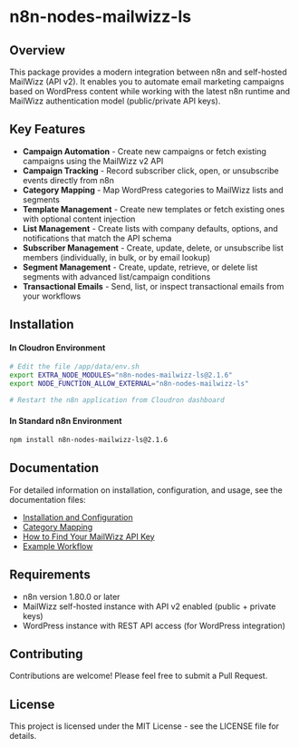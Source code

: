 # n8n-nodes-mailwizz-ls

## Overview

This package provides a modern integration between n8n and self-hosted MailWizz (API v2). It enables you to automate email marketing campaigns based on WordPress content while working with the latest n8n runtime and MailWizz authentication model (public/private API keys).

## Key Features

- **Campaign Automation** - Create new campaigns or fetch existing campaigns using the MailWizz v2 API
- **Campaign Tracking** - Record subscriber click, open, or unsubscribe events directly from n8n
- **Category Mapping** - Map WordPress categories to MailWizz lists and segments
- **Template Management** - Create new templates or fetch existing ones with optional content injection
- **List Management** - Create lists with company defaults, options, and notifications that match the API schema
- **Subscriber Management** - Create, update, delete, or unsubscribe list members (individually, in bulk, or by email lookup)
- **Segment Management** - Create, update, retrieve, or delete list segments with advanced list/campaign conditions
- **Transactional Emails** - Send, list, or inspect transactional emails from your workflows

## Installation

#### In Cloudron Environment

```bash
# Edit the file /app/data/env.sh
export EXTRA_NODE_MODULES="n8n-nodes-mailwizz-ls@2.1.6"
export NODE_FUNCTION_ALLOW_EXTERNAL="n8n-nodes-mailwizz-ls"

# Restart the n8n application from Cloudron dashboard
```

#### In Standard n8n Environment

```bash
npm install n8n-nodes-mailwizz-ls@2.1.6
```

## Documentation

For detailed information on installation, configuration, and usage, see the documentation files:

- [Installation and Configuration](docs/installation.md)
- [Category Mapping](docs/category-mapping.md)
- [How to Find Your MailWizz API Key](docs/api-key-info.md)
- [Example Workflow](docs/workflow-example.md)

## Requirements

- n8n version 1.80.0 or later
- MailWizz self-hosted instance with API v2 enabled (public + private keys)
- WordPress instance with REST API access (for WordPress integration)

## Contributing

Contributions are welcome! Please feel free to submit a Pull Request.

## License

This project is licensed under the MIT License - see the LICENSE file for details.
